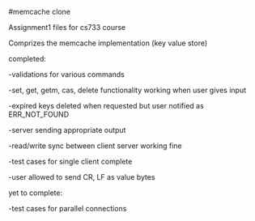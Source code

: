 #memcache clone

Assignment1 files for cs733 course

Comprizes the memcache implementation (key value store)

completed:

-validations for various commands

-set, get, getm, cas, delete functionality working when user gives input

-expired keys deleted when requested but user notified as ERR_NOT_FOUND

-server sending appropriate output

-read/write sync between client server working fine

-test cases for single client complete

-user allowed to send CR, LF as value bytes

yet to complete:

-test cases for parallel connections
